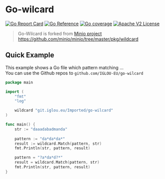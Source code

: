 # Go-wilcard

[![Go Report Card](https://goreportcard.com/badge/git.iglou.eu/Imported/go-wilcard)](https://goreportcard.com/report/git.iglou.eu/Imported/go-wilcard)
[![Go Reference](https://img.shields.io/badge/api-reference-blue)](https://pkg.go.dev/git.iglou.eu/Imported/go-wilcard)
[![Go coverage](https://img.shields.io/badge/coverage-100%25-success)](https://img.shields.io)
[![Apache V2 License](https://img.shields.io/badge/license-Apache%202-blue)](https://opensource.org/licenses/MIT)

>Go-Wilcard is forked from [Minio project](https://github.com/minio/minio)   
>https://github.com/minio/minio/tree/master/pkg/wildcard

## Quick Example

This example shows a Go file which pattern matching ...  
You can use the Github repos to `github.com/IGLOU-EU/go-wilcard`
```go
package main

import (
	"fmt"
	"log"

	wildcard "git.iglou.eu/Imported/go-wilcard"
)

func main() {
    str := "daaadabadmanda"
    
    pattern := "da*da*da*"
    result := wildcard.Match(pattern, str)
	fmt.Println(str, pattern, result)

    pattern = "?a*da*d?*"
    result = wildcard.Match(pattern, str)
	fmt.Println(str, pattern, result)
}
```
